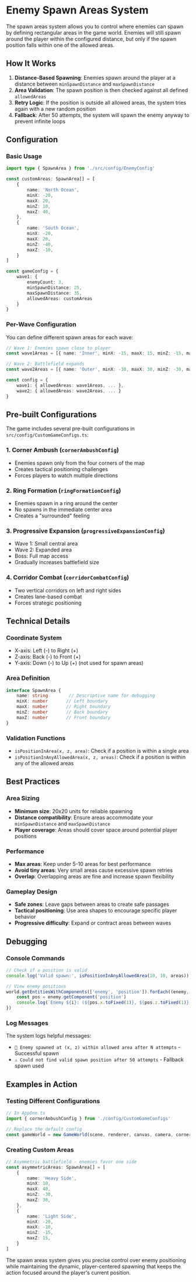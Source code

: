 # Enemy Spawn Areas System

The spawn areas system allows you to control where enemies can spawn by defining rectangular areas in the game world. Enemies will still spawn around the player within the configured distance, but only if the spawn position falls within one of the allowed areas.

## How It Works

1. **Distance-Based Spawning**: Enemies spawn around the player at a distance between `minSpawnDistance` and `maxSpawnDistance`
2. **Area Validation**: The spawn position is then checked against all defined `allowedAreas`
3. **Retry Logic**: If the position is outside all allowed areas, the system tries again with a new random position
4. **Fallback**: After 50 attempts, the system will spawn the enemy anyway to prevent infinite loops

## Configuration

### Basic Usage

```typescript
import type { SpawnArea } from './src/config/EnemyConfig'

const customAreas: SpawnArea[] = [
    {
        name: 'North Ocean',
        minX: -20,
        maxX: 20,
        minZ: 10,
        maxZ: 40,
    },
    {
        name: 'South Ocean', 
        minX: -20,
        maxX: 20,
        minZ: -40,
        maxZ: -10,
    }
]

const gameConfig = {
    wave1: { 
        enemyCount: 3,
        minSpawnDistance: 25,
        maxSpawnDistance: 35,
        allowedAreas: customAreas
    }
}
```

### Per-Wave Configuration

You can define different spawn areas for each wave:

```typescript
// Wave 1: Enemies spawn close to player
const wave1Areas = [{ name: 'Inner', minX: -15, maxX: 15, minZ: -15, maxZ: 15 }]

// Wave 2: Battlefield expands
const wave2Areas = [{ name: 'Outer', minX: -30, maxX: 30, minZ: -30, maxZ: 30 }]

const config = {
    wave1: { allowedAreas: wave1Areas, ... },
    wave2: { allowedAreas: wave2Areas, ... }
}
```

## Pre-built Configurations

The game includes several pre-built configurations in `src/config/CustomGameConfigs.ts`:

### 1. Corner Ambush (`cornerAmbushConfig`)
- Enemies spawn only from the four corners of the map
- Creates tactical positioning challenges
- Forces players to watch multiple directions

### 2. Ring Formation (`ringFormationConfig`) 
- Enemies spawn in a ring around the center
- No spawns in the immediate center area
- Creates a "surrounded" feeling

### 3. Progressive Expansion (`progressiveExpansionConfig`)
- Wave 1: Small central area
- Wave 2: Expanded area
- Boss: Full map access
- Gradually increases battlefield size

### 4. Corridor Combat (`corridorCombatConfig`)
- Two vertical corridors on left and right sides
- Creates lane-based combat
- Forces strategic positioning

## Technical Details

### Coordinate System
- X-axis: Left (-) to Right (+)
- Z-axis: Back (-) to Front (+)
- Y-axis: Down (-) to Up (+) (not used for spawn areas)

### Area Definition
```typescript
interface SpawnArea {
    name: string        // Descriptive name for debugging
    minX: number       // Left boundary
    maxX: number       // Right boundary  
    minZ: number       // Back boundary
    maxZ: number       // Front boundary
}
```

### Validation Functions
- `isPositionInArea(x, z, area)`: Check if a position is within a single area
- `isPositionInAnyAllowedArea(x, z, areas)`: Check if a position is within any of the allowed areas

## Best Practices

### Area Sizing
- **Minimum size**: 20x20 units for reliable spawning
- **Distance compatibility**: Ensure areas accommodate your `minSpawnDistance` and `maxSpawnDistance`
- **Player coverage**: Areas should cover space around potential player positions

### Performance
- **Max areas**: Keep under 5-10 areas for best performance
- **Avoid tiny areas**: Very small areas cause excessive spawn retries
- **Overlap**: Overlapping areas are fine and increase spawn flexibility

### Gameplay Design
- **Safe zones**: Leave gaps between areas to create safe passages
- **Tactical positioning**: Use area shapes to encourage specific player behavior
- **Progressive difficulty**: Expand or contract areas between waves

## Debugging

### Console Commands
```javascript
// Check if a position is valid
console.log('Valid spawn:', isPositionInAnyAllowedArea(10, 10, areas))

// View enemy positions
world.getEntitiesWithComponents(['enemy', 'position']).forEach((enemy, i) => {
    const pos = enemy.getComponent('position')
    console.log(`Enemy ${i}: (${pos.x.toFixed(1)}, ${pos.z.toFixed(1)})`)
})
```

### Log Messages
The system logs helpful messages:
- `🎯 Enemy spawned at (x, z) within allowed area after N attempts` - Successful spawn
- `⚠️ Could not find valid spawn position after 50 attempts` - Fallback spawn used

## Examples in Action

### Testing Different Configurations
```typescript
// In AppOne.ts
import { cornerAmbushConfig } from './config/CustomGameConfigs'

// Replace the default config
const gameWorld = new GameWorld(scene, renderer, canvas, camera, cornerAmbushConfig)
```

### Creating Custom Areas
```typescript
// Asymmetric battlefield - enemies favor one side
const asymmetricAreas: SpawnArea[] = [
    {
        name: 'Heavy Side',
        minX: 10,
        maxX: 40,
        minZ: -30,
        maxZ: 30,
    },
    {
        name: 'Light Side',  
        minX: -20,
        maxX: -10,
        minZ: -15,
        maxZ: 15,
    }
]
```

The spawn areas system gives you precise control over enemy positioning while maintaining the dynamic, player-centered spawning that keeps the action focused around the player's current position.